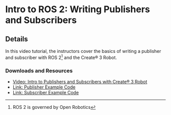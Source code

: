 # Intro to ROS 2: Writing Publishers and Subscribers
## Details
In this video tutorial, the instructors cover the basics of writing a publisher and subscriber with ROS 2[^1] and the Create® 3 Robot.
### Downloads and Resources
* [Video: Intro to Publishers and Subscribers with Create® 3 Robot](https://bcove.video/3TW8aZO)
* [Link: Publisher Example Code](https://github.com/tuftsceeo/Tufts_Create3_Examples/blob/main/Code/Package/example_package/pub_lightring.py)
* [Link: Subscriber Example Code](https://github.com/tuftsceeo/Tufts_Create3_Examples/blob/main/Code/Package/example_package/sub_ir.py)

[^1]: ROS 2 is governed by Open Robotics
[^2]: All trademarks mentioned are the property of their respective owners.
